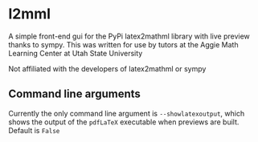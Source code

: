 # l2mml
A simple front-end gui for the PyPi latex2mathml library with live preview thanks to sympy. This was written for use by tutors at the Aggie Math Learning Center at Utah State University

Not affiliated with the developers of latex2mathml or sympy

## Command line arguments

Currently the only command line argument is `--showlatexoutput`, which shows the output of the `pdfLaTeX` executable when previews are built. Default is `False`
